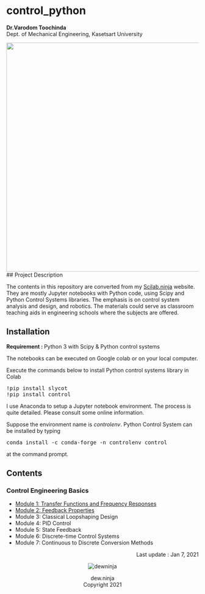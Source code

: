 # control_python
<b>Dr.Varodom Toochinda</b>
<br>Dept. of Mechanical Engineering, Kasetsart University

<img src="https://scilabdotninja.files.wordpress.com/2018/01/cropped-cropped-header3.jpg" width=600 />
## Project Description
<p />The contents in this repository are converted from my 
<a href="https://scilabdotninja.wordpress.com/" target=_blank>Scilab.ninja</a> website. 
They are mostly Jupyter notebooks with Python code, using Scipy and Python Control Systems 
libraries. The emphasis is on control system analysis and design, and robotics. The materials could serve as classroom teaching aids in engineering schools where the subjects are offered.

## Installation

<b>Requirement : </b> Python 3 with Scipy & Python control systems

<p />The notebooks can be executed on Google colab or on your local computer. 

<p />Execute the commands below to install Python control systems library in Colab
<pre>
!pip install slycot
!pip install control
</pre>

<p />I use Anaconda to setup a Jupyter notebook environment. The process is quite detailed.
Please consult some online information. 
<p />Suppose the environment name is <em>controlenv</em>. Python Control System can be installed by 
typing
<pre>
conda install -c conda-forge -n controlenv control
</pre>
<p />at the command prompt.

## Contents

### Control Engineering Basics
* [Module 1: Transfer Functions and Frequency Responses](ceb_m1.ipynb)
* [Module 2: Feedback Properties](ceb_m2.ipynb)
* Module 3: Classical Loopshaping Design
* Module 4: PID Control
* Module 5: State Feedback
* Module 6: Discrete-time Control Systems
* Module 7: Continuous to Discrete Conversion Methods

<div align="right">Last update : Jan 7, 2021</div>
<p align="center">
<img src="https://drive.google.com/thumbnail?id=13bzT7Rmy3bzvE7TiS0yfQo94kpxMuipF" alt="dewninja"/>
</p>
<div align="center">dew.ninja<br>Copyright 2021</div>
